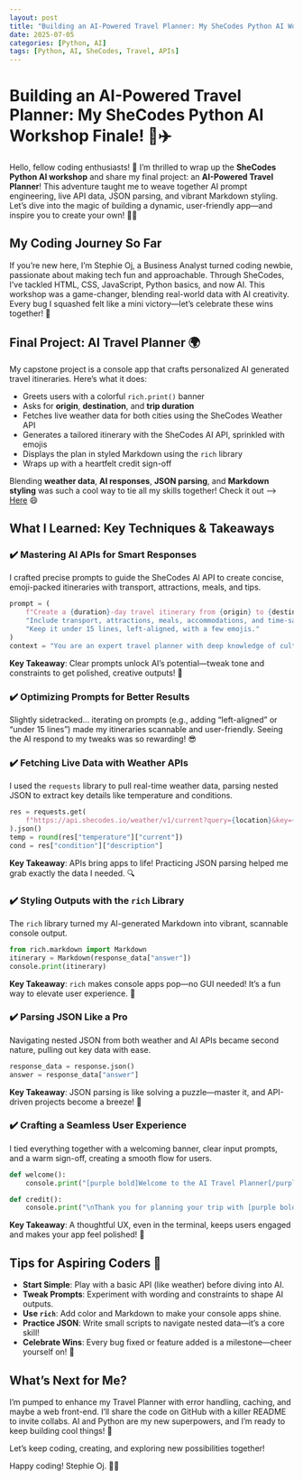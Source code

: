 ```yaml
---
layout: post
title: "Building an AI-Powered Travel Planner: My SheCodes Python AI Workshop Finale!"
date: 2025-07-05
categories: [Python, AI]
tags: [Python, AI, SheCodes, Travel, APIs]
---
```


# Building an AI-Powered Travel Planner: My SheCodes Python AI Workshop Finale! 🤖✈️

Hello, fellow coding enthusiasts! 👋 I’m thrilled to wrap up the **SheCodes Python AI workshop** and share my final project: an **AI-Powered Travel Planner**! This adventure taught me to weave together AI prompt engineering, live API data, JSON parsing, and vibrant Markdown styling. Let’s dive into the magic of building a dynamic, user-friendly app—and inspire you to create your own! 🚀🐍

## My Coding Journey So Far

If you’re new here, I’m Stephie Oj, a Business Analyst turned coding newbie, passionate about making tech fun and approachable. Through SheCodes, I’ve tackled HTML, CSS, JavaScript, Python basics, and now AI. This workshop was a game-changer, blending real-world data with AI creativity. Every bug I squashed felt like a mini victory—let’s celebrate these wins together! 🎉

## Final Project: AI Travel Planner 🌍

My capstone project is a console app that crafts personalized AI generated travel itineraries. Here’s what it does:
- Greets users with a colorful `rich.print()` banner
- Asks for **origin**, **destination**, and **trip duration**
- Fetches live weather data for both cities using the SheCodes Weather API
- Generates a tailored itinerary with the SheCodes AI API, sprinkled with emojis
- Displays the plan in styled Markdown using the `rich` library
- Wraps up with a heartfelt credit sign-off

Blending **weather data**, **AI responses**, **JSON parsing**, and **Markdown styling** was such a cool way to tie all my skills together! Check it out --> [Here](https://colab.research.google.com/drive/1KPh61zeTJ3FxGgvrD14iqVifioJMb77U?usp=sharing) 😄

## What I Learned: Key Techniques & Takeaways

### ✔️ Mastering AI APIs for Smart Responses  
I crafted precise prompts to guide the SheCodes AI API to create concise, emoji-packed itineraries with transport, attractions, meals, and tips.

```python
prompt = (
    f"Create a {duration}-day travel itinerary from {origin} to {destination}. "
    "Include transport, attractions, meals, accommodations, and time-saving tips. "
    "Keep it under 15 lines, left-aligned, with a few emojis."
)
context = "You are an expert travel planner with deep knowledge of culture and logistics."
```

**Key Takeaway**: Clear prompts unlock AI’s potential—tweak tone and constraints to get polished, creative outputs! 🤖

### ✔️ Optimizing Prompts for Better Results  
Slightly sidetracked… iterating on prompts (e.g., adding “left-aligned” or “under 15 lines”) made my itineraries scannable and user-friendly. Seeing the AI respond to my tweaks was so rewarding! 😎

### ✔️ Fetching Live Data with Weather APIs  
I used the `requests` library to pull real-time weather data, parsing nested JSON to extract key details like temperature and conditions.

```python
res = requests.get(
    f"https://api.shecodes.io/weather/v1/current?query={location}&key={api_key}&units=metric"
).json()
temp = round(res["temperature"]["current"])
cond = res["condition"]["description"]
```

**Key Takeaway**: APIs bring apps to life! Practicing JSON parsing helped me grab exactly the data I needed. 🔍

### ✔️ Styling Outputs with the `rich` Library  
The `rich` library turned my AI-generated Markdown into vibrant, scannable console output.

```python
from rich.markdown import Markdown
itinerary = Markdown(response_data["answer"])
console.print(itinerary)
```

**Key Takeaway**: `rich` makes console apps pop—no GUI needed! It’s a fun way to elevate user experience. 🎨

### ✔️ Parsing JSON Like a Pro  
Navigating nested JSON from both weather and AI APIs became second nature, pulling out key data with ease.

```python
response_data = response.json()
answer = response_data["answer"]
```

**Key Takeaway**: JSON parsing is like solving a puzzle—master it, and API-driven projects become a breeze! 🧩

### ✔️ Crafting a Seamless User Experience  
I tied everything together with a welcoming banner, clear input prompts, and a warm sign-off, creating a smooth flow for users.

```python
def welcome():
    console.print("[purple bold]Welcome to the AI Travel Planner[/purple bold] 🤖🌍✈️")

def credit():
    console.print("\nThank you for planning your trip with [purple bold]Stephie Oj[/purple bold] 💕 Safe travels! ✈️")
```

**Key Takeaway**: A thoughtful UX, even in the terminal, keeps users engaged and makes your app feel polished! 💖

## Tips for Aspiring Coders 🧐
- **Start Simple**: Play with a basic API (like weather) before diving into AI.
- **Tweak Prompts**: Experiment with wording and constraints to shape AI outputs.
- **Use `rich`**: Add color and Markdown to make your console apps shine.
- **Practice JSON**: Write small scripts to navigate nested data—it’s a core skill!
- **Celebrate Wins**: Every bug fixed or feature added is a milestone—cheer yourself on! 🎉

## What’s Next for Me?  
I’m pumped to enhance my Travel Planner with error handling, caching, and maybe a web front-end. I’ll share the code on GitHub with a killer README to invite collabs. AI and Python are my new superpowers, and I’m ready to keep building cool things! 🚀

Let’s keep coding, creating, and exploring new possibilities together!  

Happy coding! Stephie Oj. 🐙💖